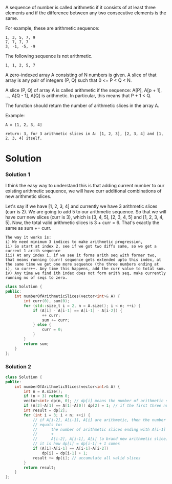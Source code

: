 A sequence of number is called arithmetic if it consists of at least three elements and if the difference between any two consecutive elements is the same.

For example, these are arithmetic sequence:

```
1, 3, 5, 7, 9
7, 7, 7, 7
3, -1, -5, -9
```

The following sequence is not arithmetic.

```
1, 1, 2, 5, 7
```

A zero-indexed array A consisting of N numbers is given. A slice of that array is any pair of integers (P, Q) such that 0 <= P < Q < N.

A slice (P, Q) of array A is called arithmetic if the sequence:
A[P], A[p + 1], ..., A[Q - 1], A[Q] is arithmetic. In particular, this means that P + 1 < Q.

The function should return the number of arithmetic slices in the array A.

Example:

```
A = [1, 2, 3, 4]

return: 3, for 3 arithmetic slices in A: [1, 2, 3], [2, 3, 4] and [1, 2, 3, 4] itself.
```

# Solution

### Solution 1

I think the easy way to understand this is that adding current number to our existing arithmetic sequence, we will have curr additional combinations of new arithmetic slices.

Let's say if we have [1, 2, 3, 4] and currently we have 3 arithmetic slices (curr is 2). We are going to add 5 to our arithmetic sequence. So that we will have curr new slices (curr is 3), which is [3, 4, 5], [2, 3, 4, 5] and [1, 2, 3, 4, 5]. Now, the total valid arithmetic slices is 3 + curr = 6. That's exactly the same as sum += curr.

```
The way it works is:
i) We need minimum 3 indices to make arithmetic progression,
ii) So start at index 2, see if we got two diffs same, so we get a current 1 arith sequence
iii) At any index i, if we see it forms arith seq with former two, that means running (curr) sequence gets extended upto this index, at the same time we get one more sequence (the three numbers ending at i), so curr++. Any time this happens, add the curr value to total sum.
iv) Any time we find ith index does not form arith seq, make currently running no of seqs to zero.
```

```cpp
class Solution {
public:
    int numberOfArithmeticSlices(vector<int>& A) {
        int curr(0), sum(0);
        for (std::size_t i = 2, n = A.size(); i < n; ++i) {
            if (A[i] - A[i-1] == A[i-1] - A[i-2]) {
                ++ curr;
                sum += curr;
            } else {
                curr = 0;
            }
        }
        return sum;
    }
};
```

### Solution 2

```cpp
class Solution {
public:
    int numberOfArithmeticSlices(vector<int>& A) {
        int n = A.size();
        if (n < 3) return 0;
        vector<int> dp(n, 0); // dp[i] means the number of arithmetic slices ending with A[i]
        if (A[2]-A[1] == A[1]-A[0]) dp[2] = 1; // if the first three numbers are arithmetic or not
        int result = dp[2];
        for (int i = 3; i < n; ++i) {
            // if A[i-2], A[i-1], A[i] are arithmetic, then the number of arithmetic slices ending with A[i] (dp[i])
            // equals to:
            //      the number of arithmetic slices ending with A[i-1] (dp[i-1], all these arithmetic slices appending A[i] are also arithmetic)
            //      +
            //      A[i-2], A[i-1], A[i] (a brand new arithmetic slice)
            // it is how dp[i] = dp[i-1] + 1 comes
            if (A[i]-A[i-1] == A[i-1]-A[i-2]) 
                dp[i] = dp[i-1] + 1;
            result += dp[i]; // accumulate all valid slices
        }
        return result;
    }
};
```

